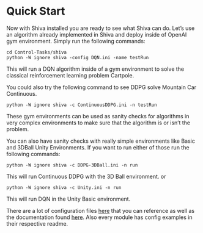 # Quick Start

Now with Shiva installed you are ready to see what Shiva can do. Let’s use an algorithm already implemented in Shiva and deploy inside of OpenAI gym environment. Simply run the following commands:
```
cd Control-Tasks/shiva
python -W ignore shiva -config DQN.ini -name testRun 
```
This will run a DQN algorithm inside of a gym environment to solve the classical reinforcement learning problem Cartpole.

You could also try the following command to see DDPG solve Mountain Car Continuous.
```
python -W ignore shiva -c ContinuousDDPG.ini -n testRun
```
These gym environments can be used as sanity checks for algorithms in very complex environments to make sure that the algorithm is or isn’t the problem.

You can also have sanity checks with really simple environments like Basic and 3DBall Unity Environments. If you want to run either of those run the following commands:

```
python -W ignore shiva -c DDPG-3DBall.ini -n run
```
This will run Continuous DDPG with the 3D Ball environment.
or 
```
python -W ignore shiva -c Unity.ini -n run
```
This will run DQN in the Unity Basic environment.

There are a lot of configuration files [here](https://github.com/nflux/Control-Tasks/tree/master/shiva/configs) that you can reference as well as the documentation found [here](https://github.com/nflux/Control-Tasks/tree/master/shiva/docs). Also every module has config examples in their respective readme.
